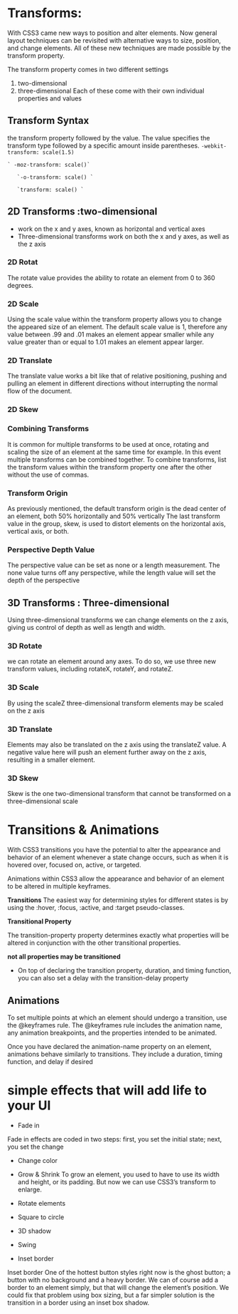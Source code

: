 # Transforms:
With CSS3 came new ways to position and alter elements. Now general layout techniques can be revisited with alternative ways to size, position, and change elements. All of these new techniques are made possible by the transform property.

The transform property comes in two different settings
1. two-dimensional 
2. three-dimensional
 Each of these come with their own individual properties and values

## Transform Syntax
the transform property followed by the value. The value specifies the transform type followed by a specific amount inside parentheses.
 `-webkit-transform: scale(1.5)`

    ` -moz-transform: scale()`

       `-o-transform: scale() `

       `transform: scale() `
## 2D Transforms :two-dimensional 
* work on the x and y axes, known as horizontal and vertical axes
* Three-dimensional transforms work on both the x and y axes, as well as the z axis


### 2D Rotat 
The rotate value provides the ability to rotate an element from 0 to 360 degrees.

### 2D Scale

Using the scale value within the transform property allows you to change the appeared size of an element. The default scale value is 1, therefore any value between .99 and .01 makes an element appear smaller while any value greater than or equal to 1.01 makes an element appear larger.

### 2D Translate

The translate value works a bit like that of relative positioning, pushing and pulling an element in different directions without interrupting the normal flow of the document.

### 2D Skew

### Combining Transforms

It is common for multiple transforms to be used at once, rotating and scaling the size of an element at the same time for example. In this event multiple transforms can be combined together. To combine transforms, list the transform values within the transform property one after the other without the use of commas.

### Transform Origin

As previously mentioned, the default transform origin is the dead center of an element, both 50% horizontally and 50% vertically
The last transform value in the group, skew, is used to distort elements on the horizontal axis, vertical axis, or both.

### Perspective Depth Value

The perspective value can be set as none or a length measurement. The none value turns off any perspective, while the length value will set the depth of the perspective

## 3D Transforms : Three-dimensional
Using three-dimensional transforms we can change elements on the z axis, giving us control of depth as well as length and width.

### 3D Rotate

 we can rotate an element around any axes. To do so, we use three new transform values, including rotateX, rotateY, and rotateZ.

### 3D Scale

By using the scaleZ three-dimensional transform elements may be scaled on the z axis
### 3D Translate

Elements may also be translated on the z axis using the translateZ value. A negative value here will push an element further away on the z axis, resulting in a smaller element. 

### 3D Skew

Skew is the one two-dimensional transform that cannot be transformed on a three-dimensional scale

# Transitions & Animations
With CSS3 transitions you have the potential to alter the appearance and behavior of an element whenever a state change occurs, such as when it is hovered over, focused on, active, or targeted.

Animations within CSS3 allow the appearance and behavior of an element to be altered in multiple keyframes. 

**Transitions**
 The easiest way for determining styles for different states is by using the :hover, :focus, :active, and :target pseudo-classes.

**Transitional Property**

The transition-property property determines exactly what properties will be altered in conjunction with the other transitional properties.


**not all properties may be transitioned**

* On top of declaring the transition property, duration, and timing function, you can also set a delay with the transition-delay property


## Animations

To set multiple points at which an element should undergo a transition, use the @keyframes rule. The @keyframes rule includes the animation name, any animation breakpoints, and the properties intended to be animated.

Once you have declared the animation-name property on an element, animations behave similarly to transitions. They include a duration, timing function, and delay if desired

# simple effects that will add life to your UI

* Fade in

Fade in effects are coded in two steps: first, you set the initial state; next, you set the change

* Change color

* Grow & Shrink
To grow an element, you used to have to use its width and height, or its padding. But now we can use CSS3’s transform to enlarge.

* Rotate elements

* Square to circle

* 3D shadow
 
* Swing

* Inset border

 Inset border
One of the hottest button styles right now is the ghost button; a button with no background and a heavy border. We can of course add a border to an element simply, but that will change the element’s position. We could fix that problem using box sizing, but a far simpler solution is the transition in a border using an inset box shadow.
































